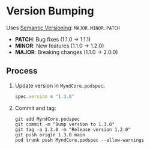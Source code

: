 # Version Bumping

Uses [Semantic Versioning](https://semver.org/): `MAJOR.MINOR.PATCH`
- **PATCH**: Bug fixes (1.1.0 → 1.1.1)
- **MINOR**: New features (1.1.0 → 1.2.0)  
- **MAJOR**: Breaking changes (1.1.0 → 2.0.0)

## Process

1. Update version in `MyndCore.podspec`:
   ```ruby
   spec.version = "1.3.0"
   ```

2. Commit and tag:
   ```
   git add MyndCore.podspec
   git commit -m "Bump version to 1.3.0"
   git tag -a 1.3.0 -m "Release version 1.2.0"
   git push origin 1.3.0 main
   pod trunk push MyndCore.podspec --allow-warnings
   ``` 